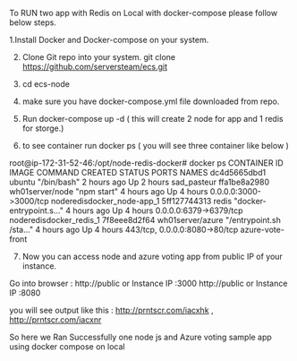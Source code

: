 To RUN two app with Redis on Local with docker-compose please follow below steps.

1.Install Docker and Docker-compose on your system.

2. Clone Git repo into your system.  git clone https://github.com/serversteam/ecs.git

3. cd ecs-node

4. make sure you have docker-compose.yml file downloaded from repo.

5. Run docker-compose up -d    ( this will create 2 node for app and 1 redis for storge.)

6. to see container  run  docker ps   ( you will see three container like below )

root@ip-172-31-52-46:/opt/node-redis-docker# docker ps
CONTAINER ID        IMAGE               COMMAND                  CREATED             STATUS              PORTS                           NAMES
dc4d5665dbd1        ubuntu              "/bin/bash"              2 hours ago         Up 2 hours                                          sad_pasteur
ffa1be8a2980        wh01server/node     "npm start"              4 hours ago         Up 4 hours          0.0.0.0:3000->3000/tcp          noderedisdocker_node-app_1
5ff127744313        redis               "docker-entrypoint.s…"   4 hours ago         Up 4 hours          0.0.0.0:6379->6379/tcp          noderedisdocker_redis_1
7f8eee8d2f64        wh01server/azure    "/entrypoint.sh /sta…"   4 hours ago         Up 4 hours          443/tcp, 0.0.0.0:8080->80/tcp   azure-vote-front


7. Now you can access node and azure voting app from public IP of your instance.

Go into browser : 
http://public or Instance IP :3000 
http://public or Instance IP :8080 

you will see output like this :  http://prntscr.com/iacxhk   , http://prntscr.com/iacxnr

So here we Ran Successfully one node js and Azure voting sample app using docker compose on local

